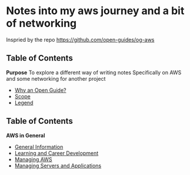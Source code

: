 

Notes into my aws journey and a bit of networking
=====================================

Inspried by the repo
https://github.com/open-guides/og-aws

Table of Contents
-----------------

**Purpose**
To explore a different way of writing notes
Specifically on AWS and some networking for another project 


-	[Why an Open Guide?](#why-an-open-guide)
-	[Scope](#scope)
-	[Legend](#legend)

Table of Contents
-----------------

**AWS in General**

-	[General Information](#general-information)
-	[Learning and Career Development](#learning-and-career-development)
-	[Managing AWS](#managing-aws)
-	[Managing Servers and Applications](#managing-servers-and-applications)
